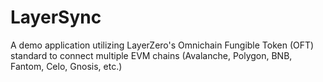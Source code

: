 # LayerSync

A demo application utilizing LayerZero's Omnichain Fungible Token (OFT) standard to connect multiple EVM chains (Avalanche, Polygon, BNB, Fantom, Celo, Gnosis, etc.)
